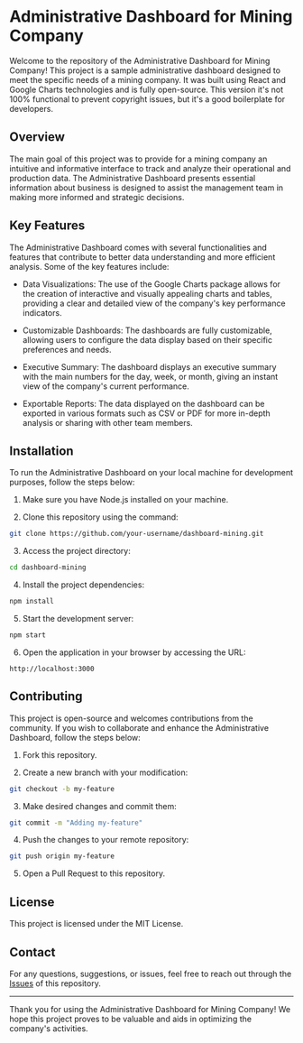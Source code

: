 # Administrative Dashboard for Mining Company

Welcome to the repository of the Administrative Dashboard for Mining Company! This project is a sample administrative dashboard designed to meet the specific needs of a mining company. It was built using React and Google Charts technologies and is fully open-source. This version it's not 100% functional to prevent copyright issues, but it's a good boilerplate for developers.

## Overview

The main goal of this project was to provide for a mining company an intuitive and informative interface to track and analyze their operational and production data. The Administrative Dashboard presents essential information about business is designed to assist the management team in making more informed and strategic decisions.

## Key Features

The Administrative Dashboard comes with several functionalities and features that contribute to better data understanding and more efficient analysis. Some of the key features include:

- Data Visualizations: The use of the Google Charts package allows for the creation of interactive and visually appealing charts and tables, providing a clear and detailed view of the company's key performance indicators.

- Customizable Dashboards: The dashboards are fully customizable, allowing users to configure the data display based on their specific preferences and needs.

- Executive Summary: The dashboard displays an executive summary with the main numbers for the day, week, or month, giving an instant view of the company's current performance.

- Exportable Reports: The data displayed on the dashboard can be exported in various formats such as CSV or PDF for more in-depth analysis or sharing with other team members.

## Installation

To run the Administrative Dashboard on your local machine for development purposes, follow the steps below:

1. Make sure you have Node.js installed on your machine.

2. Clone this repository using the command:

```bash
git clone https://github.com/your-username/dashboard-mining.git
```

3. Access the project directory:

```bash
cd dashboard-mining
```

4. Install the project dependencies:

```bash
npm install
```

5. Start the development server:

```bash
npm start
```

6. Open the application in your browser by accessing the URL:

```
http://localhost:3000
```

## Contributing

This project is open-source and welcomes contributions from the community. If you wish to collaborate and enhance the Administrative Dashboard, follow the steps below:

1. Fork this repository.

2. Create a new branch with your modification:

```bash
git checkout -b my-feature
```

3. Make desired changes and commit them:

```bash
git commit -m "Adding my-feature"
```

4. Push the changes to your remote repository:

```bash
git push origin my-feature
```

5. Open a Pull Request to this repository.

## License

This project is licensed under the MIT License.

## Contact

For any questions, suggestions, or issues, feel free to reach out through the [Issues](https://github.com/heitornobrega/admin-dashboard) of this repository.

---

Thank you for using the Administrative Dashboard for Mining Company! We hope this project proves to be valuable and aids in optimizing the company's activities.
